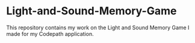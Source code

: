 # Light-and-Sound-Memory-Game
This repository contains my work on the Light and Sound Memory Game I made for my Codepath application.
